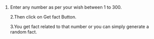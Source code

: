 1. Enter any number as per your wish between 1 to 300.

   2.Then click on Get fact Button.

   3.You get fact related to that number or you can simply generate a random fact. 

 
